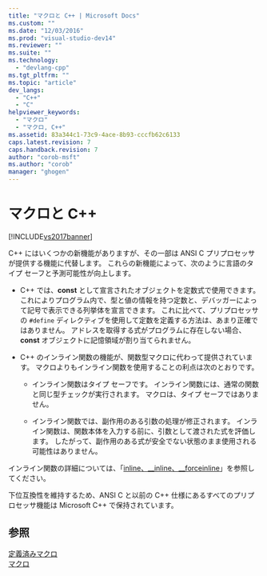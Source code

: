 ```yaml
---
title: "マクロと C++ | Microsoft Docs"
ms.custom: ""
ms.date: "12/03/2016"
ms.prod: "visual-studio-dev14"
ms.reviewer: ""
ms.suite: ""
ms.technology: 
  - "devlang-cpp"
ms.tgt_pltfrm: ""
ms.topic: "article"
dev_langs: 
  - "C++"
  - "C"
helpviewer_keywords: 
  - "マクロ"
  - "マクロ, C++"
ms.assetid: 83a344c1-73c9-4ace-8b93-cccfb62c6133
caps.latest.revision: 7
caps.handback.revision: 7
author: "corob-msft"
ms.author: "corob"
manager: "ghogen"
---
```

# マクロと C++
[!INCLUDE[vs2017banner](../assembler/inline/includes/vs2017banner.md)]

C\+\+ にはいくつかの新機能がありますが、その一部は ANSI C プリプロセッサが提供する機能に代替します。  これらの新機能によって、次のように言語のタイプ セーフと予測可能性が向上します。  
  
-   C\+\+ では、**const** として宣言されたオブジェクトを定数式で使用できます。  これによりプログラム内で、型と値の情報を持つ定数と、デバッガーによって記号で表示できる列挙体を宣言できます。  これに比べて、プリプロセッサの `#define` ディレクティブを使用して定数を定義する方法は、あまり正確ではありません。  アドレスを取得する式がプログラムに存在しない場合、**const** オブジェクトに記憶領域が割り当てられません。  
  
-   C\+\+ のインライン関数の機能が、関数型マクロに代わって提供されています。  マクロよりもインライン関数を使用することの利点は次のとおりです。  
  
    -   インライン関数はタイプ セーフです。  インライン関数には、通常の関数と同じ型チェックが実行されます。  マクロは、タイプ セーフではありません。  
  
    -   インライン関数では、副作用のある引数の処理が修正されます。  インライン関数は、関数本体を入力する前に、引数として渡された式を評価します。  したがって、副作用のある式が安全でない状態のまま使用される可能性はありません。  
  
 インライン関数の詳細については、「[inline、\_\_inline、\_\_forceinline](../misc/inline-inline-forceinline.md)」を参照してください。  
  
 下位互換性を維持するため、ANSI C と以前の C\+\+ 仕様にあるすべてのプリプロセッサ機能は Microsoft C\+\+ で保持されています。  
  
## 参照  
 [定義済みマクロ](../preprocessor/predefined-macros.md)   
 [マクロ](../Topic/Macros%20\(C-C++\).md)
